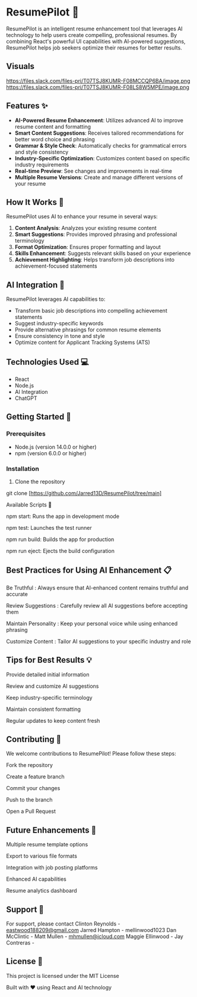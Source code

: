 # ResumePilot 🚀

ResumePilot is an intelligent resume enhancement tool that leverages AI technology to help users create compelling, professional resumes. By combining React's powerful UI capabilities with AI-powered suggestions, ResumePilot helps job seekers optimize their resumes for better results.

## Visuals

https://files.slack.com/files-pri/T07TSJ8KUMR-F08MCCQP6BA/image.png
https://files.slack.com/files-pri/T07TSJ8KUMR-F08LS8W5MPE/image.png

## Features ✨

- **AI-Powered Resume Enhancement**: Utilizes advanced AI to improve resume content and formatting
- **Smart Content Suggestions**: Receives tailored recommendations for better word choice and phrasing
- **Grammar & Style Check**: Automatically checks for grammatical errors and style consistency
- **Industry-Specific Optimization**: Customizes content based on specific industry requirements
- **Real-time Preview**: See changes and improvements in real-time
- **Multiple Resume Versions**: Create and manage different versions of your resume

## How It Works 🔄

ResumePilot uses AI to enhance your resume in several ways:

1. **Content Analysis**: Analyzes your existing resume content
2. **Smart Suggestions**: Provides improved phrasing and professional terminology
3. **Format Optimization**: Ensures proper formatting and layout
4. **Skills Enhancement**: Suggests relevant skills based on your experience
5. **Achievement Highlighting**: Helps transform job descriptions into achievement-focused statements

## AI Integration 🤖

ResumePilot leverages AI capabilities to:

- Transform basic job descriptions into compelling achievement statements
- Suggest industry-specific keywords
- Provide alternative phrasings for common resume elements
- Ensure consistency in tone and style
- Optimize content for Applicant Tracking Systems (ATS)

## Technologies Used 💻

- React
- Node.js
- AI Integration
- ChatGPT

## Getting Started 🚀

### Prerequisites

- Node.js (version 14.0.0 or higher)
- npm (version 6.0.0 or higher)

### Installation

1. Clone the repository

git clone [https://github.com/Jarred13D/ResumePilot/tree/main]

Available Scripts 📝

npm start: Runs the app in development mode

npm test: Launches the test runner

npm run build: Builds the app for production

npm run eject: Ejects the build configuration

## Best Practices for Using AI Enhancement 📋

Be Truthful : Always ensure that AI-enhanced content remains truthful and accurate

Review Suggestions : Carefully review all AI suggestions before accepting them

Maintain Personality : Keep your personal voice while using enhanced phrasing

Customize Content : Tailor AI suggestions to your specific industry and role

## Tips for Best Results 💡

Provide detailed initial information

Review and customize AI suggestions

Keep industry-specific terminology

Maintain consistent formatting

Regular updates to keep content fresh

## Contributing 🤝
We welcome contributions to ResumePilot! Please follow these steps:

Fork the repository

Create a feature branch

Commit your changes

Push to the branch

Open a Pull Request

## Future Enhancements 🔮
Multiple resume template options

Export to various file formats

Integration with job posting platforms

Enhanced AI capabilities

Resume analytics dashboard

## Support 📧
For support, please contact
Clinton Reynolds - eastwood188209@gmail.com
Jarred Hampton - mellinwood1023
Dan McClintic -
Matt Mullen - mhmullen@icloud.com
Maggie Ellinwood -
Jay Contreras -

## License 📄
This project is licensed under the MIT License


Built with ❤️ using React and AI technology
